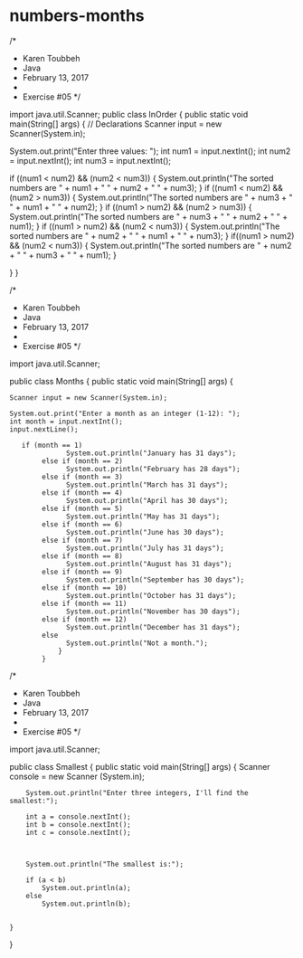 # numbers-months

/*
 * Karen Toubbeh
 * Java
 * February 13, 2017
 *
 * Exercise #05
 */

import java.util.Scanner;
public class InOrder
{
public static void main(String[] args) {
// Declarations
Scanner input = new Scanner(System.in);

System.out.print("Enter three values: ");
int num1 = input.nextInt();
int num2 = input.nextInt();
int num3 = input.nextInt();
    
if ((num1 < num2) && (num2 < num3))
{
    System.out.println("The sorted numbers are " + num1 + " " + num2 + " " + num3);
    }
if ((num1 < num2) && (num2 > num3))
{
    System.out.println("The sorted numbers are " + num3 + " " + num1 + " " + num2);
    }
if ((num1 > num2) && (num2 > num3))
{
    System.out.println("The sorted numbers are " + num3 + " " + num2 + " " + num1);
    }
if ((num1 > num2) && (num2 < num3))
{
    System.out.println("The sorted numbers are " + num2 + " " + num1 + " " + num3);
    }
if((num1 > num2) && (num2 < num3))
{
    System.out.println("The sorted numbers are " + num2 + " " + num3 + " " + num1);
    }

}
}

/*
 * Karen Toubbeh
 * Java
 * February 13, 2017
 *
 * Exercise #05
 */

import java.util.Scanner;

public class Months {
    public static void main(String[] args) {
    
    Scanner input = new Scanner(System.in);

    System.out.print("Enter a month as an integer (1-12): ");
    int month = input.nextInt();
    input.nextLine();

       if (month == 1)
                  System.out.println("January has 31 days");
            else if (month == 2)
                  System.out.println("February has 28 days");
            else if (month == 3)
                  System.out.println("March has 31 days");
            else if (month == 4)
                  System.out.println("April has 30 days");
            else if (month == 5)
                  System.out.println("May has 31 days");
            else if (month == 6)
                  System.out.println("June has 30 days");
            else if (month == 7)
                  System.out.println("July has 31 days");
            else if (month == 8)
                  System.out.println("August has 31 days");
            else if (month == 9)
                  System.out.println("September has 30 days");
            else if (month == 10)
                  System.out.println("October has 31 days");
            else if (month == 11)
                  System.out.println("November has 30 days");
            else if (month == 12)
                  System.out.println("December has 31 days");
            else
                  System.out.println("Not a month.");
                }
            }
/*
 * Karen Toubbeh
 * Java
 * February 13, 2017
 *
 * Exercise #05
 */

import java.util.Scanner;

public class Smallest
{
    public static void main(String[] args)
    {
        Scanner console = new Scanner (System.in);
    
        System.out.println("Enter three integers, I'll find the smallest:");
        
        int a = console.nextInt();
        int b = console.nextInt();
        int c = console.nextInt();
        
        
        
        System.out.println("The smallest is:");
        
        if (a < b) 
            System.out.println(a);
        else 
            System.out.println(b);
       
        
    }
}
        
        
        
        
